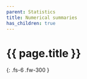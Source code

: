 ```yaml
---
parent: Statistics
title: Numerical summaries 
has_children: true
---
```


# {{ page.title }}

{: .fs-6 .fw-300 }

